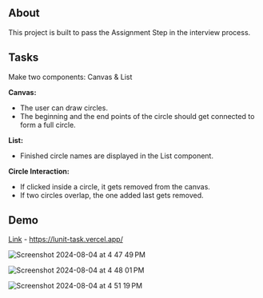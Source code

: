 ## About

This project is built to pass the Assignment Step in the interview process.

## Tasks

Make two components: Canvas & List

**Canvas:**
- The user can draw circles.
- The beginning and the end points of the circle should get connected to form a full circle.

**List:**
- Finished circle names are displayed in the List component.

**Circle Interaction:**
- If clicked inside a circle, it gets removed from the canvas.
- If two circles overlap, the one added last gets removed.

## Demo

<a href="https://lunit-task.vercel.app/">Link</a> - https://lunit-task.vercel.app/

![Screenshot 2024-08-04 at 4 47 49 PM](https://github.com/user-attachments/assets/b578a481-d1c6-4ff1-ae11-ce83b0cf0038)

![Screenshot 2024-08-04 at 4 48 01 PM](https://github.com/user-attachments/assets/7381773f-e33c-4eb5-9ea6-de3fe32c1b91)

![Screenshot 2024-08-04 at 4 51 19 PM](https://github.com/user-attachments/assets/a0b3d5cc-70ae-483a-95ce-a0448644462e)
